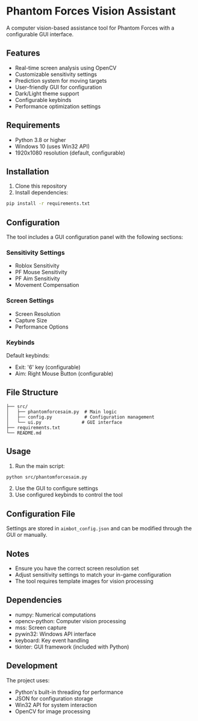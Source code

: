 # Phantom Forces Vision Assistant

A computer vision-based assistance tool for Phantom Forces with a configurable GUI interface.

## Features

- Real-time screen analysis using OpenCV
- Customizable sensitivity settings
- Prediction system for moving targets
- User-friendly GUI for configuration
- Dark/Light theme support
- Configurable keybinds
- Performance optimization settings

## Requirements

- Python 3.8 or higher
- Windows 10 (uses Win32 API)
- 1920x1080 resolution (default, configurable)

## Installation

1. Clone this repository
2. Install dependencies:
```bash
pip install -r requirements.txt
```

## Configuration

The tool includes a GUI configuration panel with the following sections:

### Sensitivity Settings
- Roblox Sensitivity
- PF Mouse Sensitivity
- PF Aim Sensitivity
- Movement Compensation

### Screen Settings
- Screen Resolution
- Capture Size
- Performance Options

### Keybinds
Default keybinds:
- Exit: '6' key (configurable)
- Aim: Right Mouse Button (configurable)

## File Structure

```
├── src/
│   ├── phantomforcesaim.py  # Main logic
│   ├── config.py            # Configuration management
│   └── ui.py               # GUI interface
├── requirements.txt
└── README.md
```

## Usage

1. Run the main script:
```bash
python src/phantomforcesaim.py
```

2. Use the GUI to configure settings
3. Use configured keybinds to control the tool

## Configuration File

Settings are stored in `aimbot_config.json` and can be modified through the GUI or manually.

## Notes

- Ensure you have the correct screen resolution set
- Adjust sensitivity settings to match your in-game configuration
- The tool requires template images for vision processing

## Dependencies

- numpy: Numerical computations
- opencv-python: Computer vision processing
- mss: Screen capture
- pywin32: Windows API interface
- keyboard: Key event handling
- tkinter: GUI framework (included with Python)

## Development

The project uses:
- Python's built-in threading for performance
- JSON for configuration storage
- Win32 API for system interaction
- OpenCV for image processing
